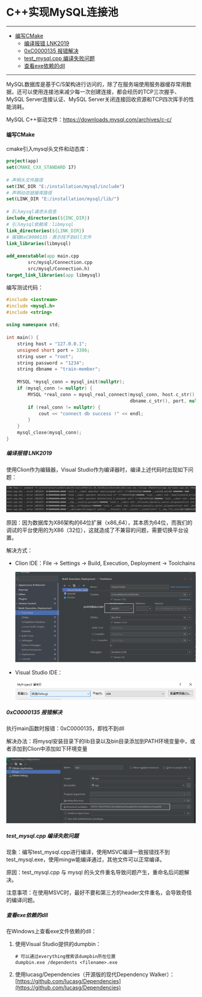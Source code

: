 # C++实现MySQL连接池
---

- [编写CMake](#编写cmake)
  - [编译报错 LNK2019](#编译报错-lnk2019)
  - [0xC0000135 报错解决](#0xc0000135-报错解决)
  - [test_mysql.cpp 编译失败问题](#test_mysql.cpp-编译失败问题)
  - [查看exe依赖的dll](#查看exe依赖的dll)


---





MySQL数据库是基于C/S架构进行访问的，除了在服务端使用服务器缓存常用数据，还可以使用连接池来减少每一次创建连接，都会经历的TCP三次握手、MySQL Server连接认证、MySQL Server关闭连接回收资源和TCP四次挥手的性能消耗。

MySQL C++驱动文件：https://downloads.mysql.com/archives/c-c/



#### 编写CMake

cmake引入mysql头文件和动态库：

```cmake
project(app)
set(CMAKE_CXX_STANDARD 17)

# 声明头文件路径
set(INC_DIR "E:/installation/mysql/include")
# 声明动态链接库路径
set(LINK_DIR "E:/installation/mysql/lib/")

# 引入mysql请求头信息
include_directories(${INC_DIR})
# 引入mysql依赖库：libmysql
link_directories(${LINK_DIR})
# 报错0xC0000135：表示找不到dll文件
link_libraries(libmysql)

add_executable(app main.cpp
        src/mysql/Connection.cpp
        src/mysql/Connection.h)
target_link_libraries(app libmysql)
```

编写测试代码：

```c++
#include <iostream>
#include <mysql.h>
#include <string>

using namespace std;

int main() {
    string host = "127.0.0.1";
    unsigned short port = 3306;
    string user = "root";
    string password = "1234";
    string dbname = "train-member";

    MYSQL *mysql_conn = mysql_init(nullptr);
    if (mysql_conn != nullptr) {
        MYSQL *real_conn = mysql_real_connect(mysql_conn, host.c_str(), user.c_str(), password.c_str(),
                                              dbname.c_str(), port, nullptr, 0);
        if (real_conn != nullptr) {
            cout << "connect db success !" << endl;
        }
    }
    mysql_close(mysql_conn);
}
```



##### 编译报错 LNK2019

使用Clion作为编辑器，Visual Studio作为编译器时，编译上述代码时出现如下问题：

![image-20231231165305357](images/image-20231231165305357.png) 

原因：因为数据库为X86架构的64位扩展（x86_64），其本质为64位，而我们的调试的平台使用的为X86（32位），这就造成了不兼容的问题，需要切换平台设置。

解决方式：

+ Clion IDE：File -> Settings -> Build, Execution, Deployment -> Toolchains

  ![image-20231231165727549](images/image-20231231165727549.png) 

+ Visual Studio IDE：

  ![img](images/1970968-20211003100746901-1986280147.png) 



##### 0xC0000135 报错解决

执行main函数时报错：0xC0000135，即找不到dll

解决办法：将mysql安装目录下的lib目录以及bin目录添加到PATH环境变量中，或者添加到Clion中添加如下环境变量

![image-20231231165130435](images/image-20231231165130435.png) 



##### test_mysql.cpp 编译失败问题

现象：编写test_mysql.cpp进行编译，使用MSVC编译一致报错找不到test_mysql.exe，使用mingw能编译通过，其他文件可以正常编译。

原因：test_mysql.cpp 与 mysql 的头文件重名导致问题产生，重命名后问题解决。

注意事项：在使用MSVC时，最好不要和第三方的header文件重名，会导致奇怪的编译问题。



##### 查看exe依赖的dll

在Windows上查看exe文件依赖的dll：

1. 使用Visual Studio提供的dumpbin：

   ```shell
   # 可以通过everything搜索该dumpbin所在位置
   dumpbin.exe /dependents <filename>.exe
   ```

2. 使用lucasg/Dependencies（开源版的现代Dependency Walker）：[https://github.com/lucasg/Dependencies](https://github.com/lucasg/Dependencies)




